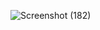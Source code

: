 ![Screenshot (182)](https://github.com/user-attachments/assets/5065d5bf-3d4e-417a-87bb-5f7ecc9974f6)
